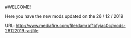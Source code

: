 #WELCOME!

Here you have the new mods updated on the 26 / 12 / 2019

URL: http://www.mediafire.com/file/damrbf1bfyiac0c/mods-26122019.rar/file
